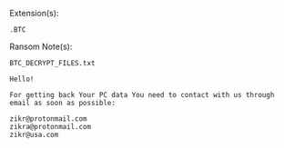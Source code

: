Extension(s):  
```
.BTC
```
Ransom Note(s): 
```
BTC_DECRYPT_FILES.txt
``` 
```
Hello!

For getting back Your PC data You need to contact with us through email as soon as possible:

zikr@protonmail.com
zikra@protonmail.com
zikr@usa.com
```
